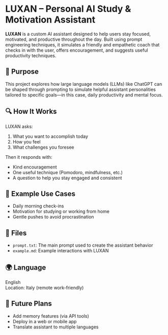 # LUXAN – Personal AI Study & Motivation Assistant

**LUXAN** is a custom AI assistant designed to help users stay focused, motivated, and productive throughout the day. Built using prompt engineering techniques, it simulates a friendly and empathetic coach that checks in with the user, offers encouragement, and suggests useful productivity techniques.

## 🧠 Purpose
This project explores how large language models (LLMs) like ChatGPT can be shaped through prompting to simulate helpful assistant personalities tailored to specific goals—in this case, daily productivity and mental focus.

## 🔍 How It Works
LUXAN asks:
1. What you want to accomplish today
2. How you feel
3. What challenges you foresee

Then it responds with:
- Kind encouragement
- One useful technique (Pomodoro, mindfulness, etc.)
- A question to help you stay engaged and consistent

## 💬 Example Use Cases
- Daily morning check-ins
- Motivation for studying or working from home
- Gentle pushes to avoid procrastination

## 📄 Files
- `prompt.txt`: The main prompt used to create the assistant behavior
- `example.md`: Example interactions with LUXAN

## 🌍 Language
English  
Location: Italy (remote work-friendly)

## 🚀 Future Plans
- Add memory features (via API tools)
- Deploy in a web or mobile app
- Translate assistant to multiple languages
